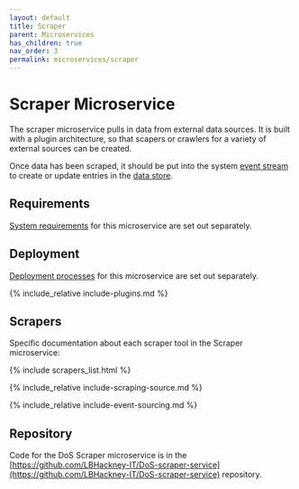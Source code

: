 ```yaml
---
layout: default
title: Scraper
parent: Microservices
has_children: true
nav_order: 3
permalink: microservices/scraper
---
```


# Scraper Microservice

The scraper microservice pulls in data from external data sources. It is built with a plugin architecture, so that scapers or crawlers for a variety of external sources can be created.

Once data has been scraped, it should be put into the system [event stream](./eventstream) to create or update entries in the [data store](./datastore).

## Requirements

[System requirements](./requirements) for this microservice are set out separately.

## Deployment

[Deployment processes](./deployment) for this microservice are set out separately.

{% include_relative include-plugins.md %}

## Scrapers

Specific documentation about each scraper tool in the Scraper microservice:

{% include scrapers_list.html %}

{% include_relative include-scraping-source.md %}

{% include_relative include-event-sourcing.md %}

## Repository

Code for the DoS Scraper microservice is in the [https://github.com/LBHackney-IT/DoS-scraper-service](https://github.com/LBHackney-IT/DoS-scraper-service) repository.
